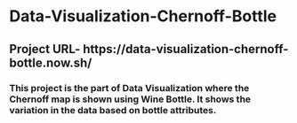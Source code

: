 # Data-Visualization-Chernoff-Bottle
<h2>Project URL- https://data-visualization-chernoff-bottle.now.sh/</h2>
 <h3>This project is the part of Data Visualization where the Chernoff map is shown using Wine Bottle. It shows the variation in the data based on bottle attributes.</h3>
